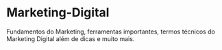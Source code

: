 # Marketing-Digital
 Fundamentos do Marketing, ferramentas importantes, termos técnicos do Marketing Digital além de dicas e muito mais.
